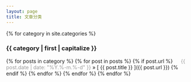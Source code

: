 ```yaml
---
layout: page
title: 文章分类
---
```


{% for category in site.categories %}

<div id="{{ category | first }}"> <h3> {{ category | first | capitalize }} </h3> </div>
{% for posts in category %}
{% for post in posts %}
{% if post.url %}
  <span style="margin-left: 18px;color:#9a9a9a">{{ post.date | date: "%Y.%-m.%-d" }}</span> &raquo; [ {{ post.title }} ]({{ post.url }})
{% endif %}
{% endfor %}
{% endfor %}
{% endfor %}
